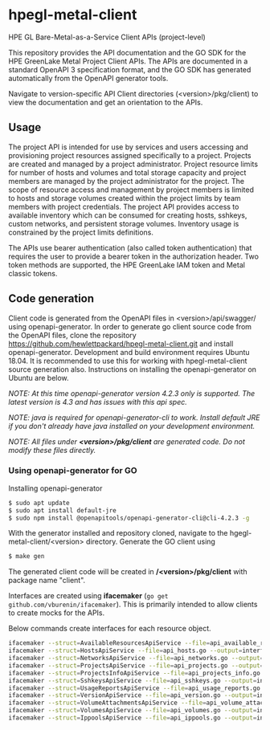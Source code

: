 # hpegl-metal-client
HPE GL Bare-Metal-as-a-Service Client APIs (project-level)

This repository provides the API documentation and the GO SDK for the HPE GreenLake Metal Project Client APIs. The APIs are documented in a standard OpenAPI 3 specification format, and the GO SDK has generated automatically from the OpenAPI generator tools.  

Navigate to version-specific API Client directories (\<version\>/pkg/client) to view the documentation and get an orientation to the APIs.

## Usage
The project API is intended for use by services and users accessing and provisioning project resources assigned specifically to a project. Projects are created and managed by a project administrator. Project resource limits for number of hosts and volumes and total storage capacity and project members are managed by the project administrator for the project. The scope of resource access and management by project members is limited to hosts and storage volumes created within the project limits by team members with project credentials. The project API provides access to available inventory which can be consumed for creating hosts, sshkeys, custom networks, and persistent storage volumes. Inventory usage is constrained by the project limits definitions. 

The APIs use bearer authentication (also called token authentication) that requires the user to provide a bearer token in the authorization header. Two token methods are supported, the HPE GreenLake IAM token and Metal classic tokens.

## Code generation
Client code is generated from the OpenAPI files in \<version\>/api/swagger/ using openapi-generator. In order to generate go client source code from the OpenAPI files, clone the repository https://github.com/hewlettpackard/hpegl-metal-client.git and install openapi-generator. Development and build environment requires Ubuntu 18.04. It is recommended to use this for working with hpegl-metal-client source generation also. Instructions on installing the openapi-generator on Ubuntu are below.

_NOTE: At this time openapi-generator version 4.2.3 only is supported. The latest version is 4.3 and has issues with this api spec._

_NOTE: java is required for openapi-generator-cli to work.  Install default JRE if you don't already have java installed on your development environment._

_NOTE: All files under **\<version\>/pkg/client** are generated code.  Do not modify these files directly._


### Using openapi-generator for GO
Installing openapi-generator 


```bash
$ sudo apt update
$ sudo apt install default-jre
$ sudo npm install @openapitools/openapi-generator-cli@cli-4.2.3 -g
```

With the generator installed and repository cloned, navigate to the hgegl-metal-client/\<version\> directory. Generate the GO client using

```bash
$ make gen
```

The generated client code will be created in **/\<version\>/pkg/client** with package name "client". 

Interfaces are created using **ifacemaker** (`go get github.com/vburenin/ifacemaker`). This is primarily intended to allow clients to create mocks for the APIs. 

Below commands create interfaces for each resource object.

```bash
ifacemaker --struct=AvailableResourcesApiService --file=api_available_resources.go --output=interface_available_resources.go -p client --iface=AvailableResourcesAPI
ifacemaker --struct=HostsApiService --file=api_hosts.go --output=interface_hosts.go -p client --iface=HostsAPI
ifacemaker --struct=NetworksApiService --file=api_networks.go --output=interface_networks.go -p client --iface=NetworksAPI
ifacemaker --struct=ProjectsApiService --file=api_projects.go --output=interface_projects.go -p client --iface=ProjectsAPI
ifacemaker --struct=ProjectsInfoApiService --file=api_projects_info.go --output=interface_projects_info.go -p client --iface=ProjectsInfoAPI
ifacemaker --struct=SshkeysApiService --file=api_sshkeys.go --output=interface_sshkeys.go -p client --iface=SshkeysAPI
ifacemaker --struct=UsageReportsApiService --file=api_usage_reports.go --output=interface_usage_reports.go -p client --iface=UsageReportsAPI
ifacemaker --struct=VersionApiService --file=api_version.go --output=interface_version.go -p client --iface=VersionAPI
ifacemaker --struct=VolumeAttachmentsApiService --file=api_volume_attachments.go --output=interface_volume_attachments.go -p client --iface=VolumeAttachmentsAPI
ifacemaker --struct=VolumesApiService --file=api_volumes.go --output=interface_volumes.go -p client --iface=VolumesAPI
ifacemaker --struct=IppoolsApiService --file=api_ippools.go --output=interface_ippools.go -p client --iface=IPPoolsAPI
```
